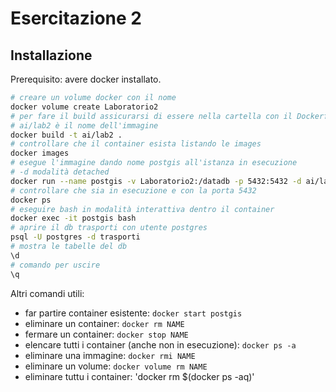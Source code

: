 # Esercitazione 2

## Installazione

Prerequisito: avere docker installato.

```bash
# creare un volume docker con il nome
docker volume create Laboratorio2
# per fare il build assicurarsi di essere nella cartella con il Dockerfile
# ai/lab2 è il nome dell'immagine
docker build -t ai/lab2 .
# controllare che il container esista listando le images
docker images
# esegue l'immagine dando nome postgis all'istanza in esecuzione
# -d modalità detached
docker run --name postgis -v Laboratorio2:/datadb -p 5432:5432 -d ai/lab2
# controllare che sia in esecuzione e con la porta 5432
docker ps
# eseguire bash in modalità interattiva dentro il container
docker exec -it postgis bash
# aprire il db trasporti con utente postgres
psql -U postgres -d trasporti
# mostra le tabelle del db
\d
# comando per uscire
\q
```

Altri comandi utili:
- far partire container esistente: `docker start postgis`
- eliminare un container: `docker rm NAME`
- fermare un container: `docker stop NAME`
- elencare tutti i container (anche non in esecuzione): `docker ps -a`
- eliminare una immagine: `docker rmi NAME`
- eliminare un volume: `docker volume rm NAME`
- eliminare tuttu i container: 'docker rm $(docker ps -aq)'
